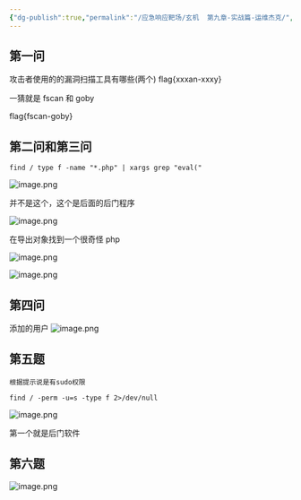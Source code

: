 ```yaml
---
{"dg-publish":true,"permalink":"/应急响应靶场/玄机  第九章-实战篇-运维杰克/","tags":["应急响应","靶场"]}
---
```



## 第一问
攻击者使用的的漏洞扫描工具有哪些(两个) flag{xxxan-xxxy}

一猜就是 fscan 和 goby

flag{fscan-goby}


## 第二问和第三问

```
find / type f -name "*.php" | xargs grep "eval("
```

![image.png](https://s2.loli.net/2025/06/02/WIJ8EmlgRs9jZ7C.png)

并不是这个，这个是后面的后门程序

![image.png](https://s2.loli.net/2025/06/02/QKAM7pvC1gdHV8X.png)

在导出对象找到一个很奇怪 php

![image.png](https://s2.loli.net/2025/06/02/MsXontLSOID9RA6.png)

![image.png](https://s2.loli.net/2025/06/02/ITACjoPQYsv3t1d.png)


## 第四问
添加的用户
![image.png](https://s2.loli.net/2025/06/02/rGEnWvNpuf2VQLZ.png)

## 第五题
```
根据提示说是有sudo权限

find / -perm -u=s -type f 2>/dev/null
```
![image.png](https://s2.loli.net/2025/06/02/o15XWgKNpvkelqi.png)

第一个就是后门软件
## 第六题
![image.png](https://s2.loli.net/2025/06/02/1IsnM6WA9yLVTuc.png)
